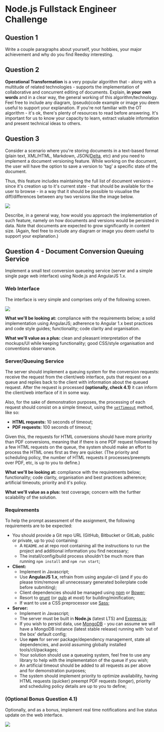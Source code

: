 # Node.js Fullstack Engineer Challenge

## Question 1

Write a couple paragraphs about yourself, your hobbies, your major achievement and why do you find Reedsy interesting.

## Question 2

**Operational Transformation** is a very popular algorithm that - along with a multitude of related technologies - supports the implementation of collaborative and concurrent editing of documents. Explain, **in your own words** and in a clear way, the general working of this algorithm/technology. Feel free to include any diagram, (pseudo)code example or image you deem useful to support your explanation. If you're not familiar with the OT algorithm - it's ok, there's plenty of resources to read before answering. It's important for us to know your capacity to learn, extract valuable information and present technical ideas to others.

## Question 3

Consider a scenario where you're storing documents in a text-based format (plain text, XML/HTML, Markdown, JSON/[Delta](https://quilljs.com/docs/delta), etc) and you need to implement a document versioning feature. While working on the document, the user will have the option to save a version to 'tag' a specific state of the document.

Thus, this feature includes maintaining the full list of document versions - since it's creation up to it's current state - that should be available for the user to browse - in a way that it should be possible to visualise the diff/differences between any two versions like the image below.

![](http://content.gcflearnfree.org/topics/174/wd10_reviewing_example.png)

  

Describe, in a general way, how would you approach the implementation of such feature, namely on how documents and versions would be persisted in data. Note that documents are expected to grow significantly in content size. (Again, feel free to include any diagram or image you deem useful to support your explanation.)

## Question 4 - Document Conversion Queuing Service

Implement a small text conversion queueing service (server and a simple single page web interface) using Node.js and AngularJS 1.x.

### Web Interface

The interface is very simple and comprises only of the following screen.

![](https://gist.githubusercontent.com/pedrosanta/ae0c133195fdcdb9663a41bb0cfb253a/raw/d91f7e00776fa576ba3b7ce6d094936dd158cb8f/1-conversions-screen.png)

**What we'll be looking at:** compliance with the requirements below; a solid implementation using AngularJS; adherence to Angular 1.x best practices and code style guides; functionality; code clarity and organisation.

**What we'll value as a plus:** clean and pleasant interpretation of the mockups/UI while keeping functionality; good CSS/style organisation and conventions observance.

### Server/Queuing Service

The server should implement a queuing system for the conversion requests: receive the request from the client/web interface, puts that request on a queue and replies back to the client with information about the queued request. After the request is processed **(optionally, check 4.1)** it can inform the client/web interface of it in some way.

Also, for the sake of demonstration purposes, the processing of each request should consist on a simple timeout, using the [`setTimeout`](https://nodejs.org/api/timers.html#timers_settimeout_callback_delay_args) method, like so:

- **HTML requests:** 10 seconds of timeout;
- **PDF requests:** 100 seconds of timeout;

Given this, the requests for HTML conversions should have more priority than PDF conversions, meaning that if there is one PDF request followed by a few HTML requests on the queue, the system should make an effort to process the HTML ones first as they are quicker. (The priority and scheduling policy, the number of HTML requests it processes/preempts over PDF, etc, is up to you to define.)

**What we'll be looking at:** compliance with the requirements below; functionality; code clarity, organisation and best practices adherence; artificial timeouts; priority and it's policy.

**What we'll value as a plus:** test coverage; concern with the further scalability of the solution.

### Requirements

To help the prompt assessment of the assignment, the following requirements are to be expected:

* You should provide a Git repo URL (GitHub, Bitbucket or GitLab, public or private, up to you) containing:
  * A `README.md` at repo root containing all the instructions to run the project and additional information you find necessary;
  * The install/config/build process shouldn't be much more than running `npm install` and `npm run start`;
* **Client:**
  * Implement in Javascript;
  * Use **AngularJS 1.x**, refrain from using angular-cli (and if you do please trim/remove all unnecessary generated boilerplate code before submiting);
  * Client dependencies should be managed using [npm](https://www.npmjs.com) or [Bower](https://bower.io);
  * Resort to [grunt](https://gruntjs.com) (or [gulp](http://gulpjs.com) at most) for building/minification;
  * If want to use a CSS preprocessor use [Sass](http://sass-lang.com);
* **Server:**
  * Implement in Javascript;
  * The server must be built in **Node.js** (latest LTS) and [Express.js](http://expressjs.com);
  * If you wish to persist data, use [MongoDB](https://www.mongodb.com) - you can assume we will have a MongoDB instance (latest stable release) running with 'out of the box' default config;
  * Use **npm** for server package/dependency management, state all dependencies, and avoid assuming globally installed tools/cli/packages;
  * Your solution should use a queueing system, feel free to use any library to help with the implementation of the queue if you wish;
  * An artificial timeout should be added to all requests as per above and for demonstration purposes;
  * The system should implement priority to optimize availability, having HTML requests (quicker) preempt PDF requests (longer), priority and scheduling policy details are up to you to define;

### (Optional Bonus Question 4.1)

Optionally, and as a bonus, implement real time notifications and live status update on the web interface.

![](https://gist.githubusercontent.com/pedrosanta/ae0c133195fdcdb9663a41bb0cfb253a/raw/d91f7e00776fa576ba3b7ce6d094936dd158cb8f/2-conversions-notifications-screen.png)
